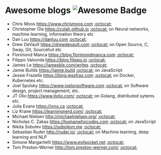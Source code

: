 # Awesome blogs ![Awesome Badge](https://cdn.rawgit.com/sindresorhus/awesome/d7305f38d29fed78fa85652e3a63e154dd8e8829/media/badge.svg)
* Chris Moos https://www.chrismoos.com [:octocat:](https://github.com/chrismoos)
* Christopher Ola https://colah.github.io [:octocat:](https://github.com/colah/) on Neural networks, machine learning, information theory etc
* Dan Luu https://danluu.com [:octocat:](https://github.com/danluu)
* Drew DeVault https://drewdevault.com [:octocat:](https://github.com/ddevault) on Open Source, C, Sway, Git, Sourcehut etc
* Florimond Manca https://blog.florimondmanca.com [:octocat:](https://github.com/florimondmanca)
* Filippo Valsorda https://blog.filippo.io [:octocat:](https://github.com/FiloSottile)
* James Le https://jameskle.com/writes [:octocat:](https://github.com/khanhnamle1994)
* Jamie Builds https://jamie.build [:octocat:](https://github.com/jamiebuilds) on JavaScript
* Jessie Frazelle https://blog.jessfraz.com [:octocat:](https://github.com/jessfraz) on Docker, Kubernetes etc.
* Joel Spolsky https://www.joelonsoftware.com [:octocat:](https://github.com/jspolsky) on Software design, project management, etc.
* JT Olio https://www.jtolio.com/ [:octocat:](https://github.com/jtolds) on Golang, distributed sytems etc.
* Julia Evans https://jvns.ca [:octocat:](https://github.com/jvns)
* Liz Krane https://learningnerd.com/ [:octocat:](https://github.com/LearningNerd)
* Michael Nielsen http://michaelnielsen.org/ [:octocat:](https://github.com/mnielsen)
* Nicholas C. Zakas https://humanwhocodes.com [:octocat:](https://www.github.com/nzakas/) on JavaScript
* Nikita Sobolev https://sobolevn.me [:octocat:](https://www.github.com/sobolevn)
* Sebastian Ruder http://ruder.io/ [:octocat:](http://ruder.io) on Machine learning, deep learning and NLP
* Simone Margaritelli https://www.evilsocket.net [:octocat:](https://github.com/evilsocket)
* Tom Preston-Werner http://tom.preston-werner.com/ [:octocat:](http://github.com/mojombo)